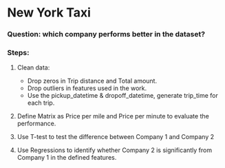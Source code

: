 # New York Taxi

### Question: which company performs better in the dataset?

### Steps: 

1. Clean data:
     - Drop zeros in Trip distance and Total amount.
     - Drop outliers in features used in the work.
     - Use the pickup_datetime & dropoff_datetime, generate trip_time for each trip.

3. Define Matrix as Price per mile and Price per minute to evaluate the performance.

4. Use T-test to test the difference between Company 1 and Company 2

5. Use Regressions to identify whether Company 2 is significantly from Company 1 in the defined features.

